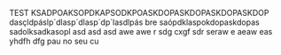 TEST KSADPOAKSOPDKAPSODKPOASKDOPASKDOPASKDOPASKDOP
dasçldpáslp´dlasp´dlasp´dp´lasdlpás
bre
saópdklaspokdopaskdopas
sadolksadkasopl
asd
asd
asd
awe
awe
r
sdg
cxgf
sdr
seraw
e
aeaw
eas
yhdfh
dfg
pau no seu cu
